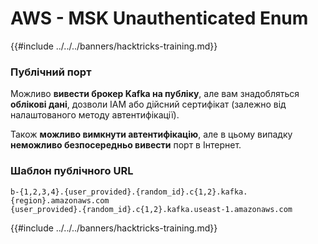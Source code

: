 # AWS - MSK Unauthenticated Enum

{{#include ../../../banners/hacktricks-training.md}}

### Публічний порт

Можливо **вивести брокер Kafka на публіку**, але вам знадобляться **облікові дані**, дозволи IAM або дійсний сертифікат (залежно від налаштованого методу автентифікації).

Також **можливо вимкнути автентифікацію**, але в цьому випадку **неможливо безпосередньо вивести** порт в Інтернет.

### Шаблон публічного URL
```
b-{1,2,3,4}.{user_provided}.{random_id}.c{1,2}.kafka.{region}.amazonaws.com
{user_provided}.{random_id}.c{1,2}.kafka.useast-1.amazonaws.com
```
{{#include ../../../banners/hacktricks-training.md}}
